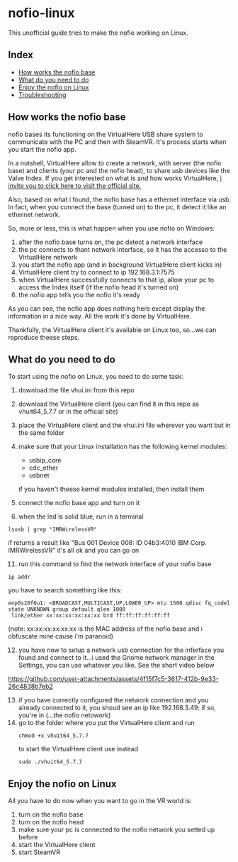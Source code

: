 # nofio-linux
This unofficial guide tries to make the nofio working on Linux.

## Index
- [How works the nofio base](#how-works-the-nofio-base)
- [What do you need to do](#what-do-you-need-to-do)
- [Enjoy the nofio on Linux](#enjoy-the-nofio-on-linux)
- [Troubleshooting](https://github.com/Sblash/nofio-linux/blob/main/TROUBLESHOOTING.md)


## How works the nofio base
nofio bases its functioning on the VirtualHere USB share system to communicate with the PC and then with SteamVR. It's process starts when you start the nofio app.

In a nutshell, VirtualHere allow to create a network, with server (the nofio base) and clients (your pc and the nofio head), to share usb devices like the Valve Index.
If you get interested on what is and how works VirtualHere, [i invite you to click here to visit the official site.](https://www.virtualhere.com/)

Also, based on what i found, the nofio base has a ethernet interface via usb. In fact, when you connect the base (turned on) to the pc, it detect it like an ethernet network.

So, more or less, this is what happen when you use nofio on Windows:

1) after the nofio base turns on, the pc detect a network interface
2) the pc connects to thant network interface, so it has the accesso to the VirtualHere network
3) you start the nofio app (and in background VirtualHere client kicks in)
4) VirtualHere client try to connect to ip 192.168.3.1:7575
5) when VirtualHere successfully connects to that ip, allow your pc to access the Index itself (if the nofio head it's turned on)
6) the nofio app tells you the nofio it's ready

As you can see, the nofio app does nothing here except display the information in a nice way. All the work it's done by VirtualHere.

Thankfully, the VirtualHere client it's available on Linux too, so...we can reproduce theese steps.

## What do you need to do
To start using the nofio on Linux, you need to do some task:

1) download the file vhui.ini from this repo
6) download the VirtualHere client (you can find it in this repo as vhuit64_5.7.7 or in the official site)
7) place the VirtualHere client and the vhui.ini file wherever you want but in the same folder
8) make sure that your Linux installation has the following kernel modules:

   - usbip_core
   - cdc_ether
   - usbnet
     
   if you haven't theese kernel modules installed, then install them
  
9) connect the nofio base app and turn on it
10) when the led is solid blue, run in a terminal
   ```
   lsusb | grep "IMRWirelessVR"
   ```
   if returns a result like "Bus 001 Device 008: ID 04b3:4010 IBM Corp. IMRWirelessVR" it's all ok and you can go on
   
11) run this command to find the network interface of your nofio base
   ```
   ip addr
   ```

   you have to search something like this:
   ```
   enp0s20f0u1: <BROADCAST,MULTICAST,UP,LOWER_UP> mtu 1500 qdisc fq_codel state UNKNOWN group default qlen 1000
    link/ether xx:xx:xx:xx:xx:xx brd ff:ff:ff:ff:ff:ff
   ```
   (note: xx:xx:xx:xx:xx:xx is the MAC address of the nofio base and i obfuscate mine cause i'm paranoid)
   
12) you have now to setup a network usb connection for the inferface you found and connect to it...i used the Gnome network manager in the Settings, you can use whatever you like. See the short video below
    

https://github.com/user-attachments/assets/4f15f7c5-3617-412b-9e33-26c4838b7eb2



13) if you have correctly configured the network connection and you already connected to it, you shoud see an ip like 192.168.3.49: if so, you're in (...the nofio netowork)
14) go to the folder where you put the VirtualHere client and run
    ```
    chmod +x vhuit64_5.7.7
    ```
    to start the VirtualHere client use instead
    ```
    sudo ./vhuit64_5.7.7
    ```
    
## Enjoy the nofio on Linux
All you have to do now when you want to go in the VR world is:

1) turn on the nofio base
2) turn on the nofio head
3) make sure your pc is connected to the nofio network you setted up before
4) start the VirtualHere client
5) start SteamVR

